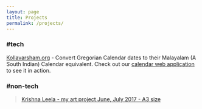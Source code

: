 ```yaml
---
layout: page
title: Projects
permalink: /projects/
---
```

### #tech
 [Kollavarsham.org](http://kollavarsham.org) - Convert Gregorian Calendar dates to their Malayalam (A South Indian) 
Calendar equivalent. Check out our [calendar web application](http://kollavarsham.org/calendar) to see it in action.

### #non-tech
<p>
<blockquote class="imgur-embed-pub" lang="en" data-id="a/4cLVq"><a href="//imgur.com/4cLVq">
Krishna Leela - my art project June, July 2017 - A3 size</a></blockquote>
<script async src="//s.imgur.com/min/embed.js" charset="utf-8"></script>
</p>